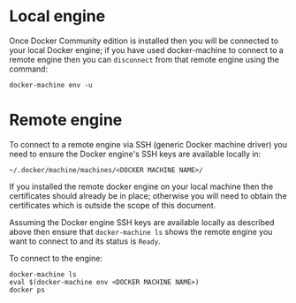 # Local engine
Once Docker Community edition is installed then you will be connected to your local Docker engine; if you have used docker-machine to connect to a remote engine then you can `disconnect` from that remote engine using the command:

```
docker-machine env -u
```

# Remote engine
To connect to a remote engine via SSH (generic Docker machine driver) you need to ensure the Docker engine's SSH keys are available locally in:

`~/.docker/machine/machines/<DOCKER MACHINE NAME>/`

If you installed the remote docker engine on your local machine then the certificates should already be in place; otherwise you will need to obtain the certificates which is outside the scope of this document.

Assuming the Docker engine SSH keys are available locally as described above then ensure that `docker-machine ls` shows the remote engine you want to connect to and its status is `Ready`.

To connect to the engine:

```
docker-machine ls
eval $(docker-machine env <DOCKER MACHINE NAME>)
docker ps
```
